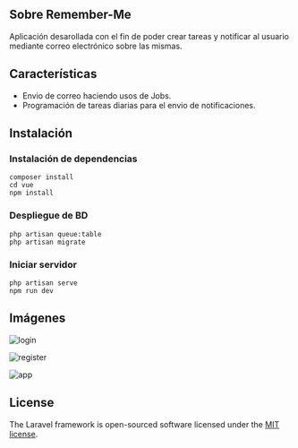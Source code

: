 ## Sobre Remember-Me

Aplicación desarollada con el fin de poder crear tareas y notificar al usuario mediante correo electrónico sobre las mismas.


## Características

- Envio de correo haciendo usos de Jobs.
- Programación de tareas diarias para el envio de notificaciones.


## Instalación

### Instalación de dependencias
```
composer install
cd vue
npm install
```
### Despliegue de BD
```
php artisan queue:table
php artisan migrate

```
### Iniciar servidor
```
php artisan serve
npm run dev
```

## Imágenes

![login](https://user-images.githubusercontent.com/37257742/170623645-9f36cb9b-2811-4c7b-b38d-83df95aa7536.png)

![register](https://user-images.githubusercontent.com/37257742/170623682-98033b10-677a-4da2-88ed-6e7d1716ca67.png)

![app](https://user-images.githubusercontent.com/37257742/170624244-3f825dad-a589-47d0-85a9-4e984c03df1c.png)

## License

The Laravel framework is open-sourced software licensed under the [MIT license](https://opensource.org/licenses/MIT).
